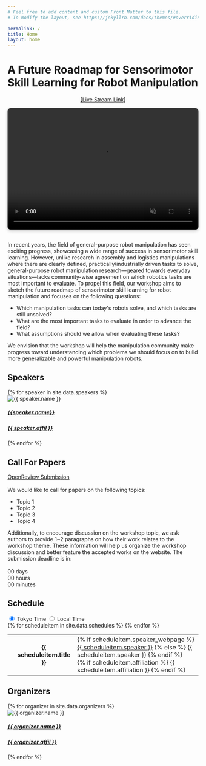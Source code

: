 ```yaml
---
# Feel free to add content and custom Front Matter to this file.
# To modify the layout, see https://jekyllrb.com/docs/themes/#overriding-theme-defaults

permalink: /
title: Home
layout: home
---
```


<h1 class="page-heading">A Future Roadmap for Sensorimotor Skill Learning for Robot Manipulation</h1>

<p align="center">
    <a href="">[Live Stream Link]</a>
</p>


<video autoplay muted loop style="object-fit: cover; height: 320px; width: 100%; border-radius: 8px; box-shadow: 0 4px 8px rgba(0,0,0,0.2);">
    <source src="assets/img/teaser_video.mp4" type="video/mp4">
    Your browser does not support the video tag.
</video>

<br>
<br>

In recent years, the field of general-purpose robot manipulation has seen exciting progress, showcasing a wide range of success in sensorimotor skill learning. However, unlike research in assembly and logistics manipulations where there are clearly defined, practically/industrially driven tasks to solve, general-purpose robot manipulation research—geared towards everyday situations—lacks community-wise agreement on which robotics tasks are most important to evaluate. To propel this field, our workshop aims to sketch the future roadmap of sensorimotor skill learning for robot manipulation and focuses on the following questions:

<ul>
<li> Which manipulation tasks can today's robots solve, and which tasks are still unsolved? </li>
<li> What are the most important tasks to evaluate in order to advance the field? </li>
<li> What assumptions should we allow when evaluating these tasks? </li>
</ul>


We envision that the workshop will help the manipulation community make progress toward understanding which problems we should focus on to build more generalizable and powerful manipulation robots.


<!-- ![](assets/img/banner.jpg) -->





<!-- The theme is quite easy to use if you're familiar with Jekyll. The following collections are implemented:
1. **Speakers**: Curate a [speaker list like this one](speakers) from a set of markdown files, one per speaker. Crops and displays images if available. Adds a short bio. See files in the `_speakers` directory for examples.
2. **Organizers**: Curate an organizer list from a set of markdown files, one per organizer. See files in the `_organizers` directory for examples.
3. **Schedule**: Curate a [schedule like this](schedule) from a set of markdown files, one per event (talk, panel, break, etc.). See files in the `_schedule` directory for examples. Schedule items are sorted by a `sequence_id` attribute.
4. **Papers**: Curate a [list of papers like this](papers) from a bunch of markdown files, one per paper. See files in the `_papers` directory for examples. Papers are sorted by a `sequence_id` attribute if specifed (else they are listed alphabetically).

> **NOTE:** The best way to use these is to turn feature on or off by editing the `collections` attribute in `_config.yml`.

If you experience issues or have cool features to add, feel free to [fork this template](). -->


<section id="speakers">
    <h2 class="mb-3">Speakers</h2>
    <div class="row">
        {% for speaker in site.data.speakers %}
        <div class="col-lg-4 col-md-6 mb-4">
            <div class="card h-100">
                <div class="card-img-container mx-auto">
                    <img src="{{ '/assets/img/speakers/' | append: speaker.img }}" class="card-img-top rounded-img mx-auto" alt="{{ speaker.name }}">
                </div>
                <div class="card-body">
                    <h5 class="card-title  text-center"><a href="{{ speaker.webpage }}"> {{speaker.name}} </a></h5>
                    <h5 class="card-title  text-center">
                    <a href="{{ speaker.affil_link }}">{{ speaker.affil }}</a></h5>
                    <!-- <p class="card-text">{{ speaker.bio }}</p> -->
                </div>
            </div>
        </div>
        {% endfor %}
    </div>
</section>

<!-- Call for Papers -->

<section id="papers">
    <h2 class="mb-3">Call For Papers</h2>
    <div class="submission-box">
    <a href="https://openreview.net/group?id=IEEE.org/2024/ICRA/Workshop/Manipulation_Skills">OpenReview Submission</a>
    </div>
    <br>
    We would like to call for papers on the following topics:
        <ul>
            <li>Topic 1</li>
            <li>Topic 2</li>
            <li>Topic 3</li>
            <li>Topic 4</li>
        </ul>
    Additionally, to encourage discussion on the workshop topic, we ask authors to provide 1~2 paragraphs on how their work relates to the workshop theme. These information will help us organize the workshop discussion and better feature the accepted works on the website. The submission deadline is in:
    <br>
    <br>
    <div class="countdown-container">
    <div class="time-box">
        <span id="days" class="time-number">00</span>
        <span class="time-label">days</span>
    </div>
    <div class="time-box">
        <span id="hours" class="time-number">00</span>
        <span class="time-label">hours</span>
    </div>
    <div class="time-box">
        <span id="minutes" class="time-number">00</span>
        <span class="time-label">minutes</span>
    </div>
    </div>
    
</section>


<section id="schedules">
    <h2 class="mb-3">Schedule</h2>
    <!-- Schedule -->
    <div id="real-time-clock">
    </div>
    <div class = "post-content">
        <div id="timezone-buttons">
        <input type="radio" id="tokyo-time-btn" name="timezone" class="timezone-radio" onclick="selectTokyoTime()" checked>
        <label for="tokyo-time-btn" class="timezone-label">Tokyo Time</label>
        <input type="radio" id="local-time-btn" onclick="selectLocalTime()" name="timezone" class="timezone-radio">
        <label for="local-time-btn" class="timezone-label">Local Time</label>
        <div id="slider"></div>
    </div>
    <table>
        {% for scheduleitem in site.data.schedules %}
        <tr class="schedule-row" data-event-time="{{ scheduleitem.time }}">
            <td class="time-cell" data-tokyo-time="{{ scheduleitem.time }}">
                <!-- Initially shows Tokyo time; will be updated by JavaScript -->
                <p align="center">
                <!-- {{ scheduleitem.time }} -->
                    <div align="center" class="time-display"></div>
                    <div align="center" class="timezone-info"></div>
                </p>
            </td>
            <td align="center">
                <div class="col-xs-12">
                    <b>{{ scheduleitem.title }}</b>
                </div>
            </td>
            <td>
                <div class="people-name text-center">
                    <!-- scheduleitem name (link to webpage if provided) -->
                    {% if scheduleitem.speaker_webpage %}
                        <a href="{{ scheduleitem.speaker_webpage }}" target="_blank">{{ scheduleitem.speaker }}</a>
                    {% else %}
                        {{ scheduleitem.speaker }}
                    {% endif %}
                    <br>
                    <!-- scheduleitem affiliation (if provided) -->
                    {% if scheduleitem.affiliation %}
                        {{ scheduleitem.affiliation }}
                    {% endif %}
                </div>
            </td>
        </tr>
        {% endfor %}
    </table>
    </div>
</section>

<!-- Force time display in the table -->
<script>
    selectTokyoTime();
    updateScheduleStyles();
</script>

<!-- Organizers Section -->
<section id="organizers" class="mt-5">
    <h2 class="mb-3">Organizers</h2>
    <div class="row">
        {% for organizer in site.data.organizers %}
        <div class="col-lg-2 col-md-4 col-sm-6 mb-4">
            <div class="card h-100">
                <div class="card-img-container mx-auto">
                    <img src="{{ '/assets/img/organizers/' | append: organizer.img }}" class="card-img-top rounded-img mx-auto" alt="{{ organizer.name }}">
                </div>
                <div class="card-body">
                    <h5 class="card-title  text-center">
                    <a href="{{ organizer.webpage }}">{{ organizer.name }}</a></h5>
                     <h5 class="card-title  text-center">
                    <a href="{{ organizer.affil_link }}">{{ organizer.affil }}</a></h5>
                </div>
            </div>
        </div>
        {% endfor %}
    </div>
</section>